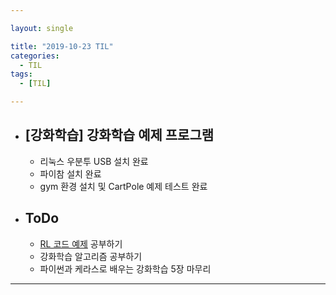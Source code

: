 ```yaml
---

layout: single

title: "2019-10-23 TIL"
categories:
  - TIL
tags:
  - [TIL]

---
```




- ## [강화학습] 강화학습 예제 프로그램

  - 리눅스 우분투 USB 설치 완료 
  - 파이참 설치 완료
  - gym 환경 설치 및 CartPole 예제 테스트 완료

  

  

- ## ToDo

  - [RL 코드 예제](https://github.com/rlcode/reinforcement-learning-kr) 공부하기
  - 강화학습 알고리즘 공부하기
  - 파이썬과 케라스로 배우는 강화학습 5장 마무리

---

